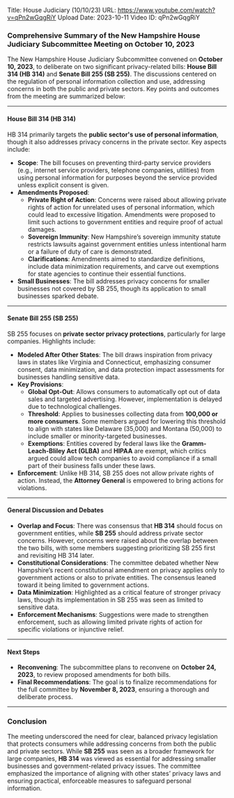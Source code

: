Title: House Judiciary (10/10/23)
URL: https://www.youtube.com/watch?v=qPn2wGqgRiY
Upload Date: 2023-10-11
Video ID: qPn2wGqgRiY

### Comprehensive Summary of the New Hampshire House Judiciary Subcommittee Meeting on October 10, 2023

The New Hampshire House Judiciary Subcommittee convened on **October 10, 2023**, to deliberate on two significant privacy-related bills: **House Bill 314 (HB 314)** and **Senate Bill 255 (SB 255)**. The discussions centered on the regulation of personal information collection and use, addressing concerns in both the public and private sectors. Key points and outcomes from the meeting are summarized below:

---

#### **House Bill 314 (HB 314)**
HB 314 primarily targets the **public sector's use of personal information**, though it also addresses privacy concerns in the private sector. Key aspects include:
- **Scope**: The bill focuses on preventing third-party service providers (e.g., internet service providers, telephone companies, utilities) from using personal information for purposes beyond the service provided unless explicit consent is given.
- **Amendments Proposed**:
  - **Private Right of Action**: Concerns were raised about allowing private rights of action for unrelated uses of personal information, which could lead to excessive litigation. Amendments were proposed to limit such actions to government entities and require proof of actual damages.
  - **Sovereign Immunity**: New Hampshire’s sovereign immunity statute restricts lawsuits against government entities unless intentional harm or a failure of duty of care is demonstrated.
  - **Clarifications**: Amendments aimed to standardize definitions, include data minimization requirements, and carve out exemptions for state agencies to continue their essential functions.
- **Small Businesses**: The bill addresses privacy concerns for smaller businesses not covered by SB 255, though its application to small businesses sparked debate.

---

#### **Senate Bill 255 (SB 255)**
SB 255 focuses on **private sector privacy protections**, particularly for large companies. Highlights include:
- **Modeled After Other States**: The bill draws inspiration from privacy laws in states like Virginia and Connecticut, emphasizing consumer consent, data minimization, and data protection impact assessments for businesses handling sensitive data.
- **Key Provisions**:
  - **Global Opt-Out**: Allows consumers to automatically opt out of data sales and targeted advertising. However, implementation is delayed due to technological challenges.
  - **Threshold**: Applies to businesses collecting data from **100,000 or more consumers**. Some members argued for lowering this threshold to align with states like Delaware (35,000) and Montana (50,000) to include smaller or minority-targeted businesses.
  - **Exemptions**: Entities covered by federal laws like the **Gramm-Leach-Bliley Act (GLBA)** and **HIPAA** are exempt, which critics argued could allow tech companies to avoid compliance if a small part of their business falls under these laws.
- **Enforcement**: Unlike HB 314, SB 255 does not allow private rights of action. Instead, the **Attorney General** is empowered to bring actions for violations.

---

#### **General Discussion and Debates**
- **Overlap and Focus**: There was consensus that **HB 314** should focus on government entities, while **SB 255** should address private sector concerns. However, concerns were raised about the overlap between the two bills, with some members suggesting prioritizing SB 255 first and revisiting HB 314 later.
- **Constitutional Considerations**: The committee debated whether New Hampshire’s recent constitutional amendment on privacy applies only to government actions or also to private entities. The consensus leaned toward it being limited to government actions.
- **Data Minimization**: Highlighted as a critical feature of stronger privacy laws, though its implementation in SB 255 was seen as limited to sensitive data.
- **Enforcement Mechanisms**: Suggestions were made to strengthen enforcement, such as allowing limited private rights of action for specific violations or injunctive relief.

---

#### **Next Steps**
- **Reconvening**: The subcommittee plans to reconvene on **October 24, 2023**, to review proposed amendments for both bills.
- **Final Recommendations**: The goal is to finalize recommendations for the full committee by **November 8, 2023**, ensuring a thorough and deliberate process.

---

### **Conclusion**
The meeting underscored the need for clear, balanced privacy legislation that protects consumers while addressing concerns from both the public and private sectors. While **SB 255** was seen as a broader framework for large companies, **HB 314** was viewed as essential for addressing smaller businesses and government-related privacy issues. The committee emphasized the importance of aligning with other states’ privacy laws and ensuring practical, enforceable measures to safeguard personal information.